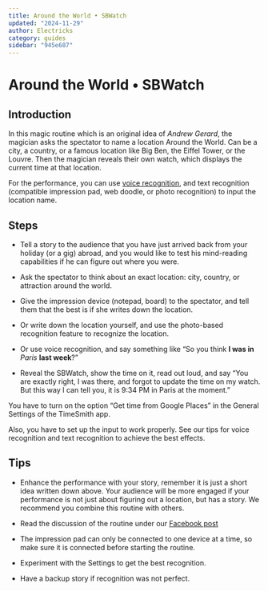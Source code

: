 ```yaml
---
title: Around the World • SBWatch
updated: "2024-11-29"
author: Electricks
category: guides
sidebar: "945e687"
---
```


# Around the World • SBWatch

## Introduction

 
 
 
 
 In this magic routine which is an original idea of *Andrew Gerard*, the magician asks the spectator to name a location Around the World. Can be a city, a country, or a famous location like Big Ben, the Eiffel Tower, or the Louvre. Then the magician reveals their own watch, which displays the current time at that location.

For the performance, you can use [voice recognition](https://electricks.info/docs/sbwatch/voice-recognition/), and text recognition (compatible impression pad, web doodle, or photo recognition) to input the location name.

 
 
 
 
 ## Steps

 
 
 
 
 
- Tell a story to the audience that you have just arrived back from your holiday (or a gig) abroad, and you would like to test his mind-reading capabilities if he can figure out where you were.

- Ask the spectator to think about an exact location: city, country, or attraction around the world.

- Give the impression device (notepad, board) to the spectator, and tell them that the best is if she writes down the location.

- Or write down the location yourself, and use the photo-based recognition feature to recognize the location.

- Or use voice recognition, and say something like “So you think **I was in** *Paris* **last week**?”

- Reveal the SBWatch, show the time on it, read out loud, and say “You are exactly right, I was there, and forgot to update the time on my watch. But this way I can tell you, it is 9:34 PM in Paris at the moment.”

You have to turn on the option “Get time from Google Places” in the General Settings of the TimeSmith app.

Also, you have to set up the input to work properly. See our tips for voice recognition and text recognition to achieve the best effects.

 
 
 
 
 ## Tips

 
 
 
 
 
- Enhance the performance with your story, remember it is just a short idea written down above. Your audience will be more engaged if your performance is not just about figuring out a location, but has a story. We recommend you combine this routine with others.

- Read the discussion of the routine under our [Facebook post](https://www.facebook.com/groups/timesmith/posts/1651597501938659)

- The impression pad can only be connected to one device at a time, so make sure it is connected before starting the routine.

- Experiment with the Settings to get the best recognition.

- Have a backup story if recognition was not perfect.